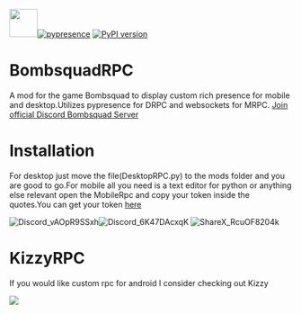 <img src="https://files.ballistica.net/ballistica_media/ballistica_logo_half.png" height="50">[![pypresence](https://img.shields.io/badge/using-pypresence-00bb88.svg?style=for-the-badge&logo=discord&logoWidth=20)](https://github.com/qwertyquerty/pypresence)
[![PyPI version](https://img.shields.io/pypi/v/websocket_client)](https://pypi.org/project/websocket_client/)

# BombsquadRPC
A mod for the game  Bombsquad to display custom rich presence for mobile and desktop.Utilizes pypresence for DRPC and websockets for MRPC.
[Join official Discord Bombsquad Server](https://discord.gg/bombsquad-ballistica-official-1001896771347304639)

# Installation
For desktop just move the file(DesktopRPC.py) to the mods folder and you are good to go.For mobile all you need is a text editor 
for python or anything else relevant open the MobileRpc and copy your token inside the quotes.You can get your token [here](https://youtu.be/IVZzyjYyUkc)

![Discord_vAOpR9SSxh](https://user-images.githubusercontent.com/67740566/231026276-b4d1c494-8e46-4325-ad25-54c69db5c19c.png)![Discord_6K47DAcxqK](https://user-images.githubusercontent.com/67740566/231027292-e165fb77-409c-4ab3-bcba-75bff64a70e6.png)
![ShareX_RcuOF8204k](https://user-images.githubusercontent.com/67740566/231027333-924bd5d2-876c-4fe7-b831-b449012eeac4.png)

# KizzyRPC
If you would like custom rpc for android I consider checking out Kizzy

[![](https://dcbadge.vercel.app/api/server/vUPc7zzpV5)](https://discord.gg/vUPc7zzpV5)
